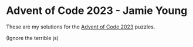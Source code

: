# Advent of Code 2023 - Jamie Young

These are my solutions for the [Advent of Code 2023](https://adventofcode.com/2023) puzzles.

(Ignore the terrible js)
